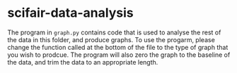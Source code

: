 # scifair-data-analysis

The program in `graph.py` contains code that is used to analyse the rest of the data in this folder, and produce graphs. To use the progarm, please change the function called at the bottom of the file to the type of graph that you wish to prodcue. The program will also zero the graph to the baseline of the data, and trim the data to an appropriate length.
